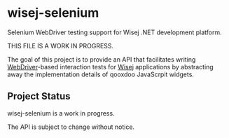 # wisej-selenium

Selenium WebDriver testing support for Wisej .NET development platform.

THIS FILE IS A WORK IN PROGRESS.

The goal of this project is to provide an API that facilitates writing [WebDriver](http://seleniumhq.org/docs/03_webdriver.html)-based interaction tests for 
 [Wisej](http://wisej.com) applications by abstracting away the implementation details of qooxdoo JavaScrpit widgets.
 
 ## Project Status

wisej-selenium is a work in progress.

The API is subject to change without notice.
